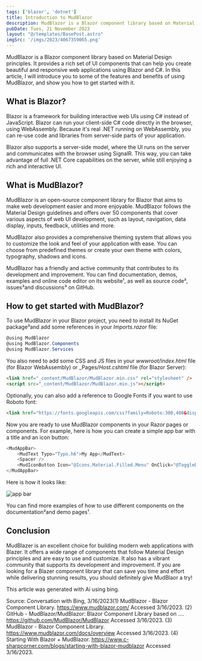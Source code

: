 ```yaml
---
tags: ['blazor', 'dotnet']
title: Introduction to MudBlazor
description: MudBlazor is a Blazor component library based on Material Design principles.
pubDate: Tues, 21 November 2023
layout: "@/templates/BasePost.astro"
imgSrc: '/imgs/2023/4067359065.png'
---
```



MudBlazor is a Blazor component library based on Material Design principles. It provides a rich set of UI components that can help you create beautiful and responsive web applications using Blazor and C#. In this article, I will introduce you to some of the features and benefits of using MudBlazor, and show you how to get started with it.

## What is Blazor?

Blazor is a framework for building interactive web UIs using C# instead of JavaScript. Blazor can run your client-side C# code directly in the browser, using WebAssembly. Because it's real .NET running on WebAssembly, you can re-use code and libraries from server-side parts of your application.

Blazor also supports a server-side model, where the UI runs on the server and communicates with the browser using SignalR. This way, you can take advantage of full .NET Core capabilities on the server, while still enjoying a rich and interactive UI.

## What is MudBlazor?

MudBlazor is an open-source component library for Blazor that aims to make web development easier and more enjoyable. MudBlazor follows the Material Design guidelines and offers over 50 components that cover various aspects of web UI development, such as layout, navigation, data display, inputs, feedback, utilities and more.

MudBlazor also provides a comprehensive theming system that allows you to customize the look and feel of your application with ease. You can choose from predefined themes or create your own theme with colors, typography, shadows and icons.

MudBlazor has a friendly and active community that contributes to its development and improvement. You can find documentation, demos, examples and online code editor on its website¹, as well as source code³, issues³and discussions³ on GitHub.

## How to get started with MudBlazor?

To use MudBlazor in your Blazor project, you need to install its NuGet package³and add some references in your _Imports.razor_ file:

```csharp
@using MudBlazor
@using MudBlazor.Components
@using MudBlazor.Services
```

You also need to add some CSS and JS files in your _wwwroot/index.html_ file (for Blazor WebAssembly) or _Pages/_Host.cshtml_ file (for Blazor Server):

```html
<link href="_content/MudBlazor/MudBlazor.min.css" rel="stylesheet" />
<script src="_content/MudBlazor/MudBlazor.min.js"></script>
```

Optionally, you can also add a reference to Google Fonts if you want to use Roboto font:

```html
<link href="https://fonts.googleapis.com/css?family=Roboto:300,400&display=swap" rel="stylesheet">
```

Now you are ready to use MudBlazor components in your Razor pages or components. For example, here is how you can create a simple app bar with a title and an icon button:

```csharp
<MudAppBar>
    <MudText Typo="Typo.h6">My App</MudText>
    <Spacer />
    <MudIconButton Icon="@Icons.Material.Filled.Menu" OnClick="@ToggleDrawer" />
</MudAppBar>
```

Here is how it looks like:

![app bar](https://www.mudblazordocs.com/images/appbar.png)

You can find more examples of how to use different components on the documentation²and demo pages¹.

## Conclusion

MudBlazer is an excellent choice for building modern web applications with Blazer. It offers a wide range of components that follow Material Design principles and are easy to use and customize. It also has a vibrant community that supports its development and improvement. If you are looking for a Blazer component library that can save you time and effort while delivering stunning results,
you should definitely give MudBlaor a try!


This article was generated with Ai using bing.

Source: Conversation with Bing, 3/16/2023(1) MudBlazor - Blazor Component Library. https://www.mudblazor.com/ Accessed 3/16/2023.
(2) GitHub - MudBlazor/MudBlazor: Blazor Component Library based on .... https://github.com/MudBlazor/MudBlazor Accessed 3/16/2023.
(3) MudBlazor - Blazor Component Library. https://www.mudblazor.com/docs/overview Accessed 3/16/2023.
(4) Starting With Blazor + MudBlazor. https://www.c-sharpcorner.com/blogs/starting-with-blazor-mudblazor Accessed 3/16/2023.